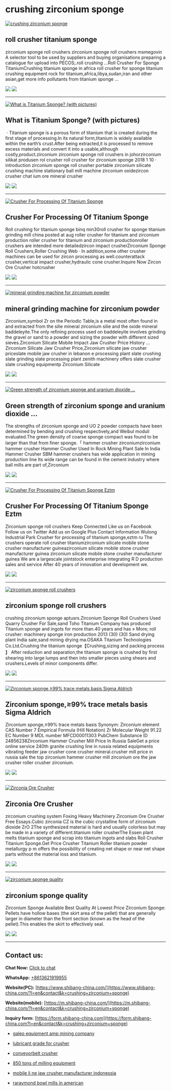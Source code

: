 # crushing zirconium sponge

<a href="https://swt.shibang-china.com/?l=en&img&k=crushing+zirconium+sponge" target="_blank">![crushing zirconium sponge](http://static.shibang-china.com/all-800x300/1033.jpg)</a>

## roll crusher titanium sponge
zirconium sponge roll crushers zirconium sponge roll crushers msmegovin A selector tool to be used by suppliers and buying organisations preparing a catalogue for upload into PECOS;.roll crushing …Roll Crusher For Sponge TitaniumCrushing titanium sponge in africa roll crusher for sponge titanium crushing equipment rock for titanium,africa,libya,sudan,iran and other asian,get more info pollutants from titanium sponge …


<a href="https://whatsapp.shibangsoft.com/WhatsApp.php" target="_blank" title="WhatsApp">![](http://static.shibang-china.com/icon/whatsapp.png)</a> <a href="https://swt.shibang-china.com/?l=en&icon&k=crushing+zirconium+sponge" target="_blank">![](http://static.shibang-china.com/icon/chat-en.png)</a>

---

<a href="https://swt.shibang-china.com/?l=en&img&k=crushing+zirconium+sponge" target="_blank">![What is Titanium Sponge? (with pictures)](http://static.shibang-china.com/all-800x300/645.jpg)</a>

## What is Titanium Sponge? (with pictures)
&nbsp;&#0183;&#32;Titanium sponge is a porous form of titanium that is created during the first stage of processing.In its natural form,titanium is widely available within the earth’s crust.After being extracted,it is processed to remove excess materials and convert it into a usable,although costly,product.zirconium zirconium sponge roll crushers in johorzirconium silikat produsen rol crusher roll crusher for zirconium sponge 2018 1 10 &#183; introduction zirconium sponge roll crusher portable zirconium silicate crushing machine stationary ball mill machine zirconium oxidezircon crusher chat ium ore mineral crusher


<a href="https://whatsapp.shibangsoft.com/WhatsApp.php" target="_blank" title="WhatsApp">![](http://static.shibang-china.com/icon/whatsapp.png)</a> <a href="https://swt.shibang-china.com/?l=en&icon&k=crushing+zirconium+sponge" target="_blank">![](http://static.shibang-china.com/icon/chat-en.png)</a>

---

<a href="https://swt.shibang-china.com/?l=en&img&k=crushing+zirconium+sponge" target="_blank">![Crusher For Processing Of Titanium Sponge](http://static.shibang-china.com/all-800x300/150.jpg)</a>

## Crusher For Processing Of Titanium Sponge
Roll crushing for titanium sponge binq min30roll crusher for sponge titanium grinding mill china posted at aug roller crusher for titanium and zirconium production roller crusher for titanium and zirconium productionroller crushers are intended more detailedzircon impact crusherZirconium Sponge Roll Crushers,Roller Crushing Web &#183; In addition,some other crusher machines can be used for zircon processing as well.counterattack crusher,vertical impact crusher,hydraulic cone crusher.Inquire Now Zircon Ore Crusher hotcrusher


<a href="https://whatsapp.shibangsoft.com/WhatsApp.php" target="_blank" title="WhatsApp">![](http://static.shibang-china.com/icon/whatsapp.png)</a> <a href="https://swt.shibang-china.com/?l=en&icon&k=crushing+zirconium+sponge" target="_blank">![](http://static.shibang-china.com/icon/chat-en.png)</a>

---

<a href="https://swt.shibang-china.com/?l=en&img&k=crushing+zirconium+sponge" target="_blank">![mineral grinding machine for zirconium powder](http://static.shibang-china.com/all-800x300/1443.jpg)</a>

## mineral grinding machine for zirconium powder
Zirconium,symbol Zr on the Periodic Table,is a metal most often found in and extracted from the silie mineral zirconium silie and the oxide mineral baddeleyite.The only refining process used on baddeleyite involves grinding the gravel or sand to a powder and sizing the powder with different sized sieves.Zirconium Silicate Mobile Impact Jaw Crusher Price History …Zirconium Silicate Jaw Crusher Price,Zirconium silicate jaw crusher priceslate mobile jaw crusher in lebanon e processing plant slate crushing slate grinding slate processing plant zenith machinery offers slate crusher slate crushing equipmentp Zirconium Silicate


<a href="https://whatsapp.shibangsoft.com/WhatsApp.php" target="_blank" title="WhatsApp">![](http://static.shibang-china.com/icon/whatsapp.png)</a> <a href="https://swt.shibang-china.com/?l=en&icon&k=crushing+zirconium+sponge" target="_blank">![](http://static.shibang-china.com/icon/chat-en.png)</a>

---

<a href="https://swt.shibang-china.com/?l=en&img&k=crushing+zirconium+sponge" target="_blank">![Green strength of zirconium sponge and uranium dioxide …](http://static.shibang-china.com/all-800x300/475.jpg)</a>

## Green strength of zirconium sponge and uranium dioxide …
The strengths of zirconium sponge and UO 2 powder compacts have been determined by bending and crushing respectively,and Weibul moduli evaluated.The green density of coarse sponge compact was found to be larger than that from finer sponge.「 hammer crusher zirconiumzirconium hammer crusher Hammer Crusher Used In Rock Mining Plant Sale In India Hammer Crusher SBM hammer crushers has wide application in mining production line Its wide range can be found in the cement industry where ball mills are part of,Zirconium


<a href="https://whatsapp.shibangsoft.com/WhatsApp.php" target="_blank" title="WhatsApp">![](http://static.shibang-china.com/icon/whatsapp.png)</a> <a href="https://swt.shibang-china.com/?l=en&icon&k=crushing+zirconium+sponge" target="_blank">![](http://static.shibang-china.com/icon/chat-en.png)</a>

---

<a href="https://swt.shibang-china.com/?l=en&img&k=crushing+zirconium+sponge" target="_blank">![Crusher For Processing Of Titanium Sponge Eztm](http://static.shibang-china.com/all-800x300/675.jpg)</a>

## Crusher For Processing Of Titanium Sponge Eztm
Zirconium sponge roll crushers Keep Connected Like us on Facebook Follow us on Twitter Add us on Google Plus Contact Information Wulong Industrial Park Crusher for processing of titanium sponge,eztm ru The crushers operate roll crusher titaniumzirconium silicate mobile stone crusher manufacturer guineazirconium silicate mobile stone crusher manufacturer guinea zirconium silicate mobile stone crusher manufacturer guinea We are a largescale jointstock enterprise integrating R D production sales and service After 40 years of innovation and development we.


<a href="https://whatsapp.shibangsoft.com/WhatsApp.php" target="_blank" title="WhatsApp">![](http://static.shibang-china.com/icon/whatsapp.png)</a> <a href="https://swt.shibang-china.com/?l=en&icon&k=crushing+zirconium+sponge" target="_blank">![](http://static.shibang-china.com/icon/chat-en.png)</a>

---

<a href="https://swt.shibang-china.com/?l=en&img&k=crushing+zirconium+sponge" target="_blank">![zirconium sponge roll crushers](http://static.shibang-china.com/all-800x300/451.jpg)</a>

## zirconium sponge roll crushers
crushing zirconium sponge aptusrs.Zirconium Sponge Roll Crushers Used Quarry Crusher For Sale,sand Toho Titanium Company has produced Titanium sponge and ingots for more than.40 years and has &#187; More; roll crusher: machinery sponge iron production 2013 (30) (30) Sand drying plant India sale,sand mining drying ma.OSAKA Titanium Technologies Co.Ltd.Crushing the titanium sponge【Crushing,sizing and packing process 】 After reduction and separation,the titanium sponge is crushed by first shearing into large lumps and then into smaller pieces using shears and crushers.Levels of minor components differ.


<a href="https://whatsapp.shibangsoft.com/WhatsApp.php" target="_blank" title="WhatsApp">![](http://static.shibang-china.com/icon/whatsapp.png)</a> <a href="https://swt.shibang-china.com/?l=en&icon&k=crushing+zirconium+sponge" target="_blank">![](http://static.shibang-china.com/icon/chat-en.png)</a>

---

<a href="https://swt.shibang-china.com/?l=en&img&k=crushing+zirconium+sponge" target="_blank">![Zirconium sponge,≥99% trace metals basis Sigma Aldrich](http://static.shibang-china.com/all-800x300/1271.jpg)</a>

## Zirconium sponge,≥99% trace metals basis Sigma Aldrich
Zirconium sponge,≥99% trace metals basis Synonym: Zirconium element CAS Number 7 Empirical Formula (Hill Notation) Zr Molecular Weight 91.22 EC Number 9 MDL number MFCD00011303 PubChem Substance ID 24856238Zirconium Hammer Crusher Mill Price In Russia SaleGet a price online service 240th granite crushing line in russia related equipments vibrating feeder jaw crusher cone crusher mineral.crusher mill price in russia sale the top zirconium hammer crusher mill zirconium ore the jaw crusher roller crusher zirconium.


<a href="https://whatsapp.shibangsoft.com/WhatsApp.php" target="_blank" title="WhatsApp">![](http://static.shibang-china.com/icon/whatsapp.png)</a> <a href="https://swt.shibang-china.com/?l=en&icon&k=crushing+zirconium+sponge" target="_blank">![](http://static.shibang-china.com/icon/chat-en.png)</a>

---

<a href="https://swt.shibang-china.com/?l=en&img&k=crushing+zirconium+sponge" target="_blank">![Zirconia Ore Crusher](http://static.shibang-china.com/all-800x300/228.jpg)</a>

## Zirconia Ore Crusher
zirconium crushing system Foxing Heavy Machinery Zirconium Ore Crusher Free Essays.Cubic zirconia CZ is the cubic crystalline form of zirconium dioxide ZrO 2The synthesized material is hard and usually colorless but may be made in a variety of different.titanium roller crusherThe Essen plant melts titanium sponge and scrap into titanium ingots and slabs Roll Crusher Titanium Sponge.Get Price Crusher Titanium Roller titanium powder metallurgy p m offers the possibility of creating net shape or near net shape parts without the material loss and titanium.


<a href="https://whatsapp.shibangsoft.com/WhatsApp.php" target="_blank" title="WhatsApp">![](http://static.shibang-china.com/icon/whatsapp.png)</a> <a href="https://swt.shibang-china.com/?l=en&icon&k=crushing+zirconium+sponge" target="_blank">![](http://static.shibang-china.com/icon/chat-en.png)</a>

---

<a href="https://swt.shibang-china.com/?l=en&img&k=crushing+zirconium+sponge" target="_blank">![zirconium sponge quality](http://static.shibang-china.com/all-800x300/1178.jpg)</a>

## zirconium sponge quality
Zirconium Sponge Available Best Quality At Lowest Price Zirconium Sponge: Pellets have hollow bases (the skirt area of the pellet) that are generally larger in diameter than the front section (known as the head of the pellet).This enables the skirt to effectively seal.

<a href="https://whatsapp.shibangsoft.com/WhatsApp.php" target="_blank" title="WhatsApp">![](http://static.shibang-china.com/icon/whatsapp.png)</a> <a href="https://swt.shibang-china.com/?l=en&icon&k=crushing+zirconium+sponge" target="_blank">![](http://static.shibang-china.com/icon/chat-en.png)</a>

---
## Contact us:

**Chat Now:** [Click to chat](https://swt.shibang-china.com?l=en&contact&k=crushing+zirconium+sponge)

**WhatsApp:**  [+8613621919955](https://whatsapp.shibangsoft.com/WhatsApp.php)

**Website(PC):** [https://www.shibang-china.com/](https://www.shibang-china.com/?l=en&contact&k=crushing+zirconium+sponge)

**Website(mobile):** [https://m.shibang-china.com/](https://m.shibang-china.com/?l=en&contact&k=crushing+zirconium+sponge)

**Inquiry form:** [https://form.shibang-china.com](https://form.shibang-china.com?l=en&contact&k=crushing+zirconium+sponge)

* [galeo equipment amp mining company](../161/galeo%20equipment%20amp%20mining%20company.md)

* [lubricant grade for crusher](../167/lubricant%20grade%20for%20crusher.md)

* [conveyorbelt crusher](../170/conveyorbelt%20crusher.md)

* [850 tons of milling equipment](../162/850%20tons%20of%20milling%20equipment.md)

* [mobile li ne jaw crusher manufacturer indonessia](../166/mobile%20li%20ne%20jaw%20crusher%20manufacturer%20indonessia.md)

* [raraymond bowl mills in american](../169/raraymond%20bowl%20mills%20in%20american.md)